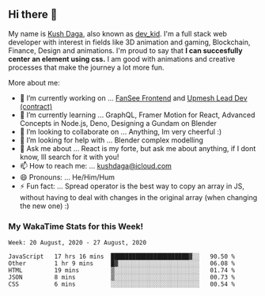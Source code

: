 ## Hi there 👋
My name is [Kush Daga](https://kushdaga.webflow.io), also known as [dev_kid](https://instagram.com/dev_kid). I'm a full stack web developer with interest in fields like 3D animation and gaming, Blockchain, Finance, Design and animations. I'm proud to say that **I can succesfully center an element using css.** I am good with animations and creative processes that make the journey a lot more fun.

More about me:

- 🔭 I’m currently working on ... [FanSee Frontend](https://fansee.in) and [Upmesh Lead Dev (contract)](https://upmesh.io)
- 🌱 I’m currently learning ... GraphQL, Framer Motion for React, Advanced Concepts in Node.js, Deno, Designing a Gundam on Blender
- 👯 I’m looking to collaborate on ... Anything, Im very cheerful :)
- 🤔 I’m looking for help with ... Blender complex modelling
- 💬 Ask me about ... React is my forte, but ask me about anything, if I dont know, Ill search for it with you! 
- 📫 How to reach me: ... kushdaga@icloud.com
- 😄 Pronouns: ... He/Him/Hum
- ⚡ Fun fact: ... Spread operator is the best way to copy an array in JS, without having to deal with changes in the original array (when changing the new one) :)

### My WakaTime Stats for this Week!
<!--START_SECTION:waka-->
```text
Week: 20 August, 2020 - 27 August, 2020

JavaScript   17 hrs 16 mins  ██████████████████████▓░░   90.50 % 
Other        1 hr 9 mins     █▓░░░░░░░░░░░░░░░░░░░░░░░   06.08 % 
HTML         19 mins         ▒░░░░░░░░░░░░░░░░░░░░░░░░   01.74 % 
JSON         8 mins          ▒░░░░░░░░░░░░░░░░░░░░░░░░   00.73 % 
CSS          6 mins          ░░░░░░░░░░░░░░░░░░░░░░░░░   00.54 % 
```
<!--END_SECTION:waka-->
